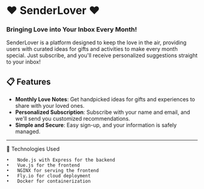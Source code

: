 # ❤️ **SenderLover** ❤️  
### Bringing Love into Your Inbox Every Month!

SenderLover is a platform designed to keep the love in the air, providing users with curated ideas for gifts and activities to make every month special. Just subscribe, and you'll receive personalized suggestions straight to your inbox!

## 📋 **Features**

- **Monthly Love Notes**: Get handpicked ideas for gifts and experiences to share with your loved ones.
- **Personalized Subscription**: Subscribe with your name and email, and we'll send you customized recommendations.
- **Simple and Secure**: Easy sign-up, and your information is safely managed.

---

🧰 Technologies Used

	•	Node.js with Express for the backend
	•	Vue.js for the frontend
	•	NGINX for serving the frontend
	•	Fly.io for cloud deployment
	•	Docker for containerization
